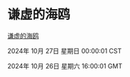 # 谦虚的海鸥
[谦虚的海鸥](http://219.139.197.74:56308/qxdho/course/base/hotlink/index.php)

2024年 10月 27日 星期日 00:00:01 CST

2024年 10月 26日 星期六 16:00:01 GMT
